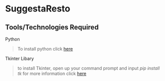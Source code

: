 # SuggestaResto
## Tools/Technologies Required
Python
> To install python click [here]([url](https://www.python.org/downloads/))

Tkinter Libary
> to install Tkinter, open up your command prompt and input _pip install tk_ 
> for more information click [here]([url](https://www.tutorialspoint.com/how-to-install-tkinter-in-python))
